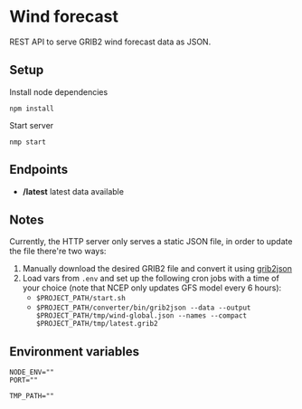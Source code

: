 # Wind forecast

REST API to serve GRIB2 wind forecast data as JSON.

## Setup
Install node dependencies
```
npm install
```

Start server
```
nmp start
```

## Endpoints
- **/latest** latest data available

## Notes

Currently, the HTTP server only serves a static JSON file, in order to update the file there're two ways:

1. Manually download the desired GRIB2 file and convert it using [grib2json](http://github.com/cambecc/grib2json)
2. Load vars from `.env` and set up the following cron jobs with a time of your choice (note that NCEP only updates GFS model every 6 hours):
	- `$PROJECT_PATH/start.sh`
	- `$PROJECT_PATH/converter/bin/grib2json --data --output $PROJECT_PATH/tmp/wind-global.json --names --compact $PROJECT_PATH/tmp/latest.grib2` 


## Environment variables

```
NODE_ENV=""
PORT=""

TMP_PATH=""
```
